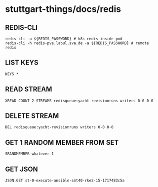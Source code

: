 # stuttgart-things/docs/redis

## REDIS-CLI
```
redis-cli -a ${REDIS_PASSWORD} # k8s redis inside pod
redis-cli -h redis-pve.labul.sva.de -a ${REDIS_PASSWORD} # remote redis
```

## LIST KEYS
```
KEYS *
```

## READ STREAM
```
XREAD COUNT 2 STREAMS redisqueue:yacht-revisionruns writers 0-0 0-0
```

## DELETE STREAM

```
DEL redisqueue:yacht-revisionruns writers 0-0 0-0
```

## GET 1 RANDOM MEMBER FROM SET

```
SRANDMEMBER whatever 1
```

## GET JSON

```
JSON.GET st-0-execute-ansible-smt40-rke2-15-1717483c5a
```
